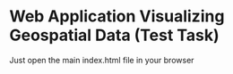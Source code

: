 # Web Application Visualizing Geospatial Data (Test Task)

Just open the main index.html file in your browser